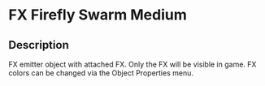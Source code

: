 # FX Firefly Swarm Medium

## Description

FX emitter object with attached FX. Only the FX will be visible in game. FX colors can be changed via the Object Properties menu.
